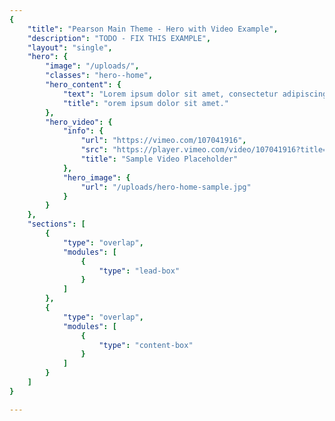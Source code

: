 ```yaml
---
{
	"title": "Pearson Main Theme - Hero with Video Example",
	"description": "TODO - FIX THIS EXAMPLE",
	"layout": "single",
	"hero": {
		"image": "/uploads/",
		"classes": "hero--home",
		"hero_content": {
			"text": "Lorem ipsum dolor sit amet, consectetur adipiscing elit, sed do eiusmod tempor incididunt ut labore et dolore magna aliqua. Ut enim ad minim veniam, quis nostrud exercitation ullamco laboris nisi ut aliquip ex ea commodo consequat.",
			"title": "orem ipsum dolor sit amet."
		},
		"hero_video": {
			"info": {
				"url": "https://vimeo.com/107041916",
				"src": "https://player.vimeo.com/video/107041916?title=0&byline=0&portrait=0",
				"title": "Sample Video Placeholder"
			},
			"hero_image": {
				"url": "/uploads/hero-home-sample.jpg"
			}
		}
	},
	"sections": [
		{
			"type": "overlap",
			"modules": [
				{
					"type": "lead-box"
				}
			]
		},
		{
			"type": "overlap",
			"modules": [
				{
					"type": "content-box"
				}
			]
		}
	]
}

---
```

<!-- This will be the framework from which we build all of our other Hugo sites from. -->
